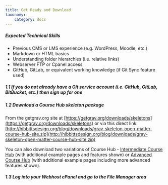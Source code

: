 ```yaml
---
title: Get Ready and Download
taxonomy:
    category: docs
---
```


##### Expected Technical Skills

* Previous CMS or LMS experience (e.g. WordPress, Moodle, etc.)
* Markdown or HTML basics
* Understanding folder hierarchies (i.e. relative links)
* Webserver FTP or Cpanel access
* GitHub, GitLab, or equivalent working knowledge (if Git Sync feature used)

##### 1.1 If you do not already have a Git service account (i.e. GitHub, GitLab, BitBucket, etc.) then sign up for one

##### 1.2 Download a Course Hub skeleton package

From the getgrav.org site at [https://getgrav.org/downloads/skeletons](https://getgrav.org/downloads/skeletons) or via this direct link: [http://hibbittsdesign.org/blog/downloads/grav-skeleton-open-matter-course-hub-site.zip](http://hibbittsdesign.org/blog/downloads/grav-skeleton-open-matter-course-hub-site.zip)

You can also download two variations of Course Hub - [Intermediate Course Hub](http://hibbittsdesign.org/blog/downloads/grav-skeleton-open-matter-course-hub-site-intermediate.zip) (with additional example pages and features shown) or [Advanced Course Hub](http://hibbittsdesign.org/blog/downloads/grav-skeleton-open-matter-course-hub-site-advanced.zip) (with additional example pages including more advanced features shown).

##### 1.3 Log into your Webhost cPanel and go to the File Manager area
